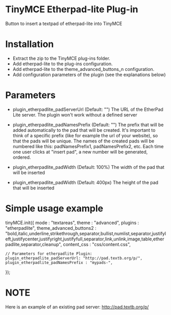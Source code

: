 TinyMCE Etherpad-lite Plug-in
=============================

Button to insert a textpad of etherpad-lite into TinyMCE



Installation
============
* Extract the zip to the TinyMCE plug-ins folder.
* Add etherpad-lite to the plug-ins configuration.
* Add etherpad-lite to the theme_advanced_buttons_n configuration.
* Add configuration parameters of the plugin (see the explanations below)

Parameters
=============

* plugin_etherpadlite_padServerUrl (Default: "")
The URL of the EtherPad Lite server. The plugin won't work without a defined server

* plugin_etherpadlite_padNamesPrefix (Default: "")
The prefix that will be added automatically to the pad that will be created. It's important to think of a specific prefix (like for example the url of your website), so that the pads will be unique. The names of the created pads will be numbered like this: padNamesPrefix1, padNamesPrefix2, etc. Each time one user clicks at "insert pad", a new number will be generated, ordered.

* plugin_etherpadlite_padWidth (Default: 100%)
The width of the pad that will be inserted

* plugin_etherpadlite_padWidth (Default: 400px)
The height of the pad that will be inserted

Simple usage example
================

tinyMCE.init({
	mode : "textareas",
	theme : "advanced",
	plugins : "etherpadlite",
	theme_advanced_buttons2 : "bold,italic,underline,strikethrough,separator,bullist,numlist,separator,justifyleft,justifycenter,justifyright,justifyfull,separator,link,unlink,image,table,etherpadlite,separator,cleanup",
	content_css : "css/content.css",

	// Parameters for etherpadlite Plugin:
	plugin_etherpadlite_padServerUrl: "http://pad.textb.org/p/", 
	plugin_etherpadlite_padNamesPrefix : "mypads-", 
});


NOTE
========

Here is an example of an existing pad server: 
http://pad.textb.org/p/
